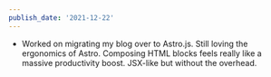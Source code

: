 ```yaml
---
publish_date: '2021-12-22'
---
```

- Worked on migrating my blog over to Astro.js. Still loving the ergonomics of Astro. Composing HTML blocks feels really like a massive productivity boost. JSX-like but without the overhead.
